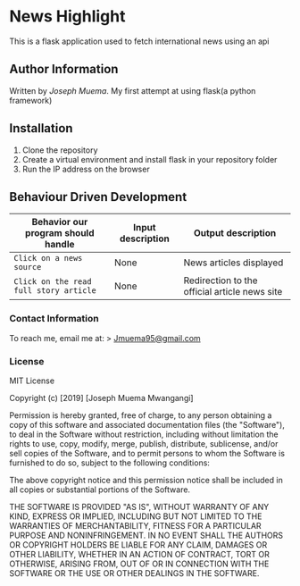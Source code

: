 # News Highlight
This is a flask application used to fetch international news using an api

## Author Information
Written by *Joseph Muema*. My first attempt at using flask(a python framework)

## Installation

1. Clone the repository
2. Create a virtual environment and install flask in your repository folder 
3. Run the IP address on the browser

## Behaviour Driven Development

| Behavior our program should handle | Input description |  Output description
| --- | --- | --- |
| `Click on a news source` | None |  News articles displayed
| `Click on the read full story article` | None |  Redirection to the official article news site

### Contact Information

To reach me, email me at: > Jmuema95@gmail.com

### License

MIT License

Copyright (c) [2019] [Joseph Muema Mwangangi]

Permission is hereby granted, free of charge, to any person obtaining a copy
of this software and associated documentation files (the "Software"), to deal
in the Software without restriction, including without limitation the rights
to use, copy, modify, merge, publish, distribute, sublicense, and/or sell
copies of the Software, and to permit persons to whom the Software is
furnished to do so, subject to the following conditions:

The above copyright notice and this permission notice shall be included in all
copies or substantial portions of the Software.

THE SOFTWARE IS PROVIDED "AS IS", WITHOUT WARRANTY OF ANY KIND, EXPRESS OR
IMPLIED, INCLUDING BUT NOT LIMITED TO THE WARRANTIES OF MERCHANTABILITY,
FITNESS FOR A PARTICULAR PURPOSE AND NONINFRINGEMENT. IN NO EVENT SHALL THE
AUTHORS OR COPYRIGHT HOLDERS BE LIABLE FOR ANY CLAIM, DAMAGES OR OTHER
LIABILITY, WHETHER IN AN ACTION OF CONTRACT, TORT OR OTHERWISE, ARISING FROM,
OUT OF OR IN CONNECTION WITH THE SOFTWARE OR THE USE OR OTHER DEALINGS IN THE
SOFTWARE.